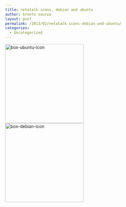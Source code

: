 ```yaml
---
title: netatalk icons, debian and ubuntu
author: bronto saurus
layout: post
permalink: /2013/02/netatalk-icons-debian-and-ubuntu/
categories:
  - Uncategorized
---
```

[<img src="/wp-content/uploads/2013/02/box-ubuntu-icon.png" alt="box-ubuntu-icon" width="256" height="256" class="aligncenter size-full wp-image-2452" />][1][<img src="/wp-content/uploads/2013/02/box-debian-icon.png" alt="box-debian-icon" width="256" height="256" class="aligncenter size-medium wp-image-2453" />][2]

 [1]: /wp-content/uploads/2013/02/box-ubuntu-icon.png
 [2]: /wp-content/uploads/2013/02/box-debian-icon.png
